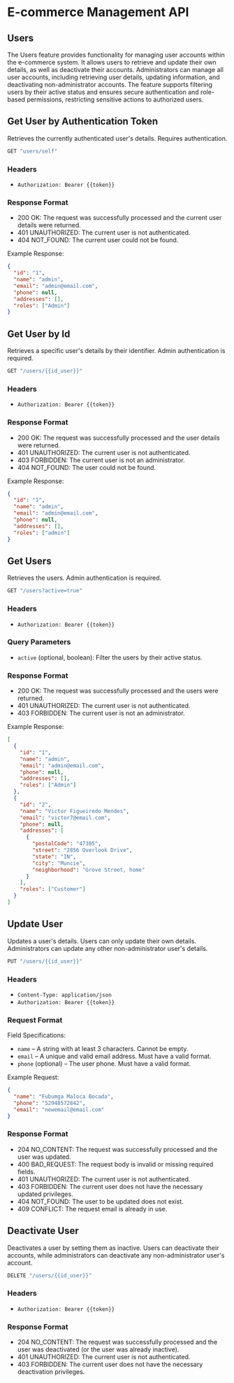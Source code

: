# E-commerce Management API

## Users

The Users feature provides functionality for managing user accounts within the e-commerce system. It allows users to retrieve and update their own details, as well as deactivate their accounts. Administrators can manage all user accounts, including retrieving user details, updating information, and deactivating non-administrator accounts. The feature supports filtering users by their active status and ensures secure authentication and role-based permissions, restricting sensitive actions to authorized users.

## Get User by Authentication Token

Retrieves the currently authenticated user's details. Requires authentication.

```js
GET "users/self"
```

### Headers

- `Authorization: Bearer {{token}}`

### Response Format

- 200 OK: The request was successfully processed and the current user details were returned.
- 401 UNAUTHORIZED: The current user is not authenticated.
- 404 NOT_FOUND: The current user could not be found.

Example Response:

```json
{
  "id": "1",
  "name": "admin",
  "email": "admin@email.com",
  "phone": null,
  "addresses": [],
  "roles": ["Admin"]
}
```

## Get User by Id

Retrieves a specific user's details by their identifier. Admin authentication is required.

```js
GET "/users/{{id_user}}"
```

### Headers

- `Authorization: Bearer {{token}}`

### Response Format

- 200 OK: The request was successfully processed and the user details were returned.
- 401 UNAUTHORIZED: The current user is not authenticated.
- 403 FORBIDDEN: The current user is not an administrator.
- 404 NOT_FOUND: The user could not be found.

Example Response:

```json
{
  "id": "1",
  "name": "admin",
  "email": "admin@email.com",
  "phone": null,
  "addresses": [],
  "roles": ["admin"]
}
```

## Get Users

Retrieves the users. Admin authentication is required.

```js
GET "/users?active=true"
```

### Headers

- `Authorization: Bearer {{token}}`

### Query Parameters

- `active` (optional, boolean): Filter the users by their active status.

### Response Format

- 200 OK: The request was successfully processed and the users were returned.
- 401 UNAUTHORIZED: The current user is not authenticated.
- 403 FORBIDDEN: The current user is not an administrator.

Example Response:

```json
[
  {
    "id": "1",
    "name": "admin",
    "email": "admin@email.com",
    "phone": null,
    "addresses": [],
    "roles": ["Admin"]
  },
  {
    "id": "2",
    "name": "Victor Figueiredo Mendes",
    "email": "victor7@email.com",
    "phone": null,
    "addresses": [
      {
        "postalCode": "47305",
        "street": "2856 Overlook Drive",
        "state": "IN",
        "city": "Muncie",
        "neighborhood": "Grove Street, home"
      }
    ],
    "roles": ["Customer"]
  }
]
```

## Update User

Updates a user's details. Users can only update their own details. Administrators can update any other non-administrator user's details.

```js
PUT "/users/{{id_user}}"
```

### Headers

- `Content-Type: application/json`
- `Authorization: Bearer {{token}}`

### Request Format

Field Specifications:

- `name` – A string with at least 3 characters. Cannot be empty.
- `email` – A unique and valid email address. Must have a valid format.
- `phone` (optional) – The user phone. Must have a valid format.

Example Request:

```json
{
  "name": "Fubumga Maloca Bocada",
  "phone": "52948572842",
  "email": "newemail@email.com"
}
```

### Response Format

- 204 NO_CONTENT: The request was successfully processed and the user was updated.
- 400 BAD_REQUEST: The request body is invalid or missing required fields.
- 401 UNAUTHORIZED: The current user is not authenticated.
- 403 FORBIDDEN: The current user does not have the necessary updated privileges.
- 404 NOT_FOUND: The user to be updated does not exist.
- 409 CONFLICT: The request email is already in use.

## Deactivate User

Deactivates a user by setting them as inactive. Users can deactivate their accounts, while administrators can deactivate any non-administrator user's account.

```js
DELETE "/users/{{id_user}}"
```

### Headers

- `Authorization: Bearer {{token}}`

### Response Format

- 204 NO_CONTENT: The request was successfully processed and the user was deactivated (or the user was already inactive).
- 401 UNAUTHORIZED: The current user is not authenticated.
- 403 FORBIDDEN: The current user does not have the necessary deactivation privileges.
